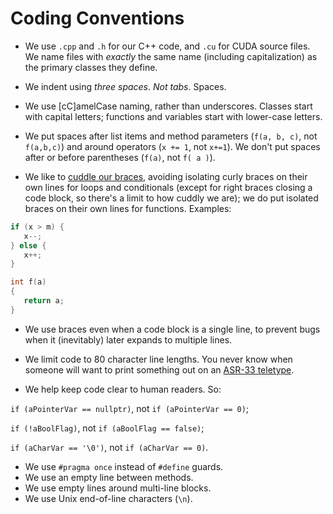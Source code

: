 # Coding Conventions

  * We use `.cpp` and `.h` for our C++ code, and `.cu` for CUDA source files. We name files with *exactly* the same name (including capitalization) as the primary classes they define.
  
  * We indent using *three spaces*. *Not tabs*. Spaces.
  
  * We use [cC]amelCase naming, rather than underscores. Classes start with capital letters; functions and variables start with lower-case letters.
  
  * We put spaces after list items and method parameters (`f(a, b, c)`, not `f(a,b,c)`) and around operators (`x += 1`, not `x+=1`). We don't put spaces after or before parentheses (`f(a)`, not `f( a )`).
  
  * We like to [cuddle our braces](http://blog.gskinner.com/archives/2008/11/curly_braces_to.html), avoiding isolating curly braces on their own lines for loops and conditionals (except for right braces closing a code block, so there's a limit to how cuddly we are); we do put isolated braces on their own lines for functions. Examples:
  ```c++
  if (x > m) {
     x--;
  } else {
     x++;
  }
  ```
  ```c++
  int f(a)
  {
     return a;
  }
  ```
  * We use braces even when a code block is a single line, to prevent bugs when it (inevitably) later expands to multiple lines.

  * We limit code to 80 character line lengths. You never know when someone will want to print something out on an [ASR-33 teletype](https://en.wikipedia.org/wiki/Teletype_Model_33).
  * We help keep code clear to human readers. So:
  
  `if (aPointerVar == nullptr)`, not `if (aPointerVar == 0)`; 

  `if (!aBoolFlag)`, not `if (aBoolFlag == false)`; 

  `if (aCharVar == '\0')`, not `if (aCharVar == 0)`.

  * We use `#pragma once` instead of `#define` guards.
  * We use an empty line between methods.
  * We use empty lines around multi-line blocks.
  * We use Unix end-of-line characters (`\n`).
